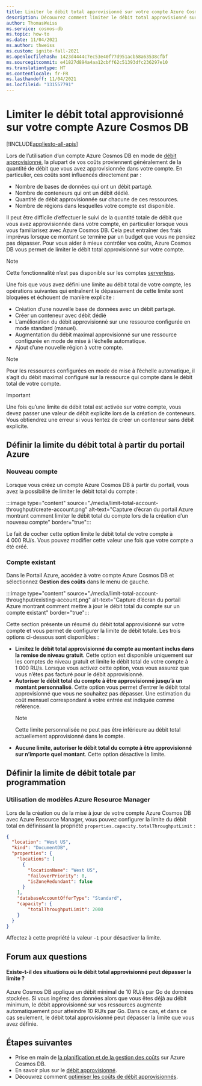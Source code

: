 ```yaml
---
title: Limiter le débit total approvisionné sur votre compte Azure Cosmos DB
description: Découvrez comment limiter le débit total approvisionné sur votre compte Azure Cosmos DB
author: ThomasWeiss
ms.service: cosmos-db
ms.topic: how-to
ms.date: 11/04/2021
ms.author: thweiss
ms.custom: ignite-fall-2021
ms.openlocfilehash: 1423d4444c7ec53e40f77d951acb58a63538cfbf
ms.sourcegitcommit: e41827d894a4aa12cbff62c51393dfc236297e10
ms.translationtype: HT
ms.contentlocale: fr-FR
ms.lasthandoff: 11/04/2021
ms.locfileid: "131557791"
---
```

# <a name="limit-the-total-throughput-provisioned-on-your-azure-cosmos-db-account"></a>Limiter le débit total approvisionné sur votre compte Azure Cosmos DB
[!INCLUDE[appliesto-all-apis](includes/appliesto-all-apis.md)]

Lors de l’utilisation d’un compte Azure Cosmos DB en mode de [débit approvisionné](./set-throughput.md), la plupart de vos coûts proviennent généralement de la quantité de débit que vous avez approvisionnée dans votre compte. En particulier, ces coûts sont influencés directement par :

- Nombre de bases de données qui ont un débit partagé.
- Nombre de conteneurs qui ont un débit dédié.
- Quantité de débit approvisionnée sur chacune de ces ressources.
- Nombre de régions dans lesquelles votre compte est disponible.

Il peut être difficile d’effectuer le suivi de la quantité totale de débit que vous avez approvisionnée dans votre compte, en particulier lorsque vous vous familiarisez avec Azure Cosmos DB. Cela peut entraîner des frais imprévus lorsque ce montant se termine par un budget que vous ne pensiez pas dépasser. Pour vous aider à mieux contrôler vos coûts, Azure Cosmos DB vous permet de limiter le débit total approvisionné sur votre compte.

> [!NOTE]
> Cette fonctionnalité n’est pas disponible sur les comptes [serverless](./serverless.md).

Une fois que vous avez défini une limite au débit total de votre compte, les opérations suivantes qui entraînent le dépassement de cette limite sont bloquées et échouent de manière explicite :

- Création d’une nouvelle base de données avec un débit partagé.
- Créer un conteneur avec débit dédié
- L’amélioration du débit approvisionné sur une ressource configurée en mode standard (manuel).
- Augmentation du débit maximal approvisionné sur une ressource configurée en mode de mise à l’échelle automatique.
- Ajout d’une nouvelle région à votre compte.

> [!NOTE]
> Pour les ressources configurées en mode de mise à l’échelle automatique, il s’agit du débit maximal configuré sur la ressource qui compte dans le débit total de votre compte.

> [!IMPORTANT]
> Une fois qu’une limite de débit total est activée sur votre compte, vous devez passer une valeur de débit explicite lors de la création de conteneurs. Vous obtiendrez une erreur si vous tentez de créer un conteneur sans débit explicite.

## <a name="set-the-total-throughput-limit-from-the-azure-portal"></a>Définir la limite du débit total à partir du portail Azure

### <a name="new-account"></a>Nouveau compte

Lorsque vous créez un compte Azure Cosmos DB à partir du portail, vous avez la possibilité de limiter le débit total du compte :

:::image type="content" source="./media/limit-total-account-throughput/create-account.png" alt-text="Capture d’écran du portail Azure montrant comment limiter le débit total du compte lors de la création d’un nouveau compte" border="true":::

Le fait de cocher cette option limite le débit total de votre compte à 4 000 RU/s. Vous pouvez modifier cette valeur une fois que votre compte a été créé.

### <a name="existing-account"></a>Compte existant

Dans le Portail Azure, accédez à votre compte Azure Cosmos DB et sélectionnez **Gestion des coûts** dans le menu de gauche.

:::image type="content" source="./media/limit-total-account-throughput/existing-account.png" alt-text="Capture d’écran du portail Azure montrant comment mettre à jour le débit total du compte sur un compte existant" border="true":::

Cette section présente un résumé du débit total approvisionné sur votre compte et vous permet de configurer la limite de débit totale. Les trois options ci-dessous sont disponibles :

- **Limitez le débit total approvisionné du compte au montant inclus dans la remise de niveau gratuit**. Cette option est disponible uniquement sur les comptes de niveau gratuit et limite le débit total de votre compte à 1 000 RU/s. Lorsque vous activez cette option, vous vous assurez que vous n’êtes pas facturé pour le débit approvisionné.
- **Autoriser le débit total du compte à être approvisionné jusqu’à un montant personnalisé**. Cette option vous permet d’entrer le débit total approvisionné que vous ne souhaitez pas dépasser. Une estimation du coût mensuel correspondant à votre entrée est indiquée comme référence.
  > [!NOTE]
  > Cette limite personnalisée ne peut pas être inférieure au débit total actuellement approvisionné dans le compte.
- **Aucune limite, autoriser le débit total du compte à être approvisionné sur n’importe quel montant**. Cette option désactive la limite.

## <a name="set-the-total-throughput-limit-programmatically"></a>Définir la limite de débit totale par programmation

### <a name="using-azure-resource-manager-templates"></a>Utilisation de modèles Azure Resource Manager

Lors de la création ou de la mise à jour de votre compte Azure Cosmos DB avec Azure Resource Manager, vous pouvez configurer la limite du débit total en définissant la propriété `properties.capacity.totalThroughputLimit` :

```json
{
  "location": "West US",
  "kind": "DocumentDB",
  "properties": {
    "locations": [
      {
        "locationName": "West US",
        "failoverPriority": 0,
        "isZoneRedundant": false
      }
    ],
    "databaseAccountOfferType": "Standard",
    "capacity": {
        "totalThroughputLimit": 2000
    }
  }
}
```

Affectez à cette propriété la valeur `-1` pour désactiver la limite.

## <a name="frequently-asked-questions"></a>Forum aux questions

#### <a name="are-there-situations-where-the-total-provisioned-throughput-can-exceed-the-limit"></a>Existe-t-il des situations où le débit total approvisionné peut dépasser la limite ?

Azure Cosmos DB applique un débit minimal de 10 RU/s par Go de données stockées. Si vous ingérez des données alors que vous êtes déjà au débit minimum, le débit approvisionné sur vos ressources augmente automatiquement pour atteindre 10 RU/s par Go. Dans ce cas, et dans ce cas seulement, le débit total approvisionné peut dépasser la limite que vous avez définie.

## <a name="next-steps"></a>Étapes suivantes

- Prise en main de [la planification et de la gestion des coûts](./plan-manage-costs.md) sur Azure Cosmos DB.
- En savoir plus sur le [débit approvisionné](./set-throughput.md).
- Découvrez comment [optimiser les coûts de débit approvisionnés](./optimize-cost-throughput.md).
